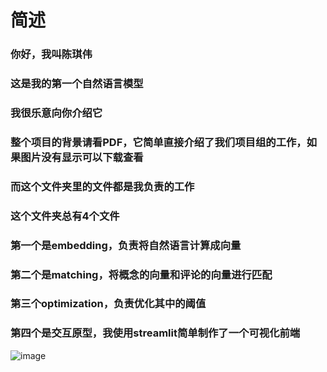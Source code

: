 # 简述
### 你好，我叫陈琪伟
### 这是我的第一个自然语言模型
### 我很乐意向你介绍它

### 整个项目的背景请看PDF，它简单直接介绍了我们项目组的工作，如果图片没有显示可以下载查看
### 而这个文件夹里的文件都是我负责的工作

### 这个文件夹总有4个文件
### 第一个是embedding，负责将自然语言计算成向量
### 第二个是matching，将概念的向量和评论的向量进行匹配
### 第三个optimization，负责优化其中的阈值
### 第四个是交互原型，我使用streamlit简单制作了一个可视化前端
![image](https://github.com/kiwi-chanN/NLPbase/assets/168921299/235e4756-804c-4f22-9b8e-d071be0bc96f)

